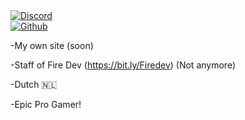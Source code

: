 <a href="https://discord.com/users/745724514318680144">
				<img src="https://discord.c99.nl/widget/theme-3/745724514318680144.png" alt="Discord" />
			</a> <br>
			
<a href="https://github.com/Remco0o">
				<img src="https://github-readme-stats.vercel.app/api?username=remco0o&show_icons=true&hide_border=true&theme=tokyonight"
					alt="Github">
			</a>
      
-My own site (soon)

-Staff of Fire Dev  (https://bit.ly/Firedev) (Not anymore)

-Dutch  🇳🇱

-Epic Pro Gamer!
